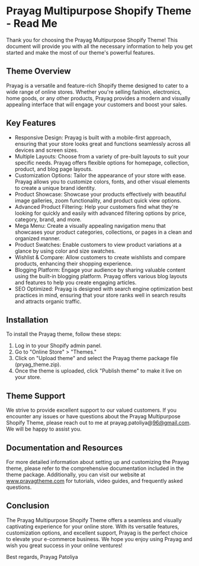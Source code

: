 # Prayag Multipurpose Shopify Theme - Read Me

Thank you for choosing the Prayag Multipurpose Shopify Theme! This document will provide you with all the necessary information to help you get started and make the most of our theme's powerful features.

## Theme Overview
Prayag is a versatile and feature-rich Shopify theme designed to cater to a wide range of online stores. Whether you're selling fashion, electronics, home goods, or any other products, Prayag provides a modern and visually appealing interface that will engage your customers and boost your sales.

## Key Features
- Responsive Design: Prayag is built with a mobile-first approach, ensuring that your store looks great and functions seamlessly across all devices and screen sizes.
- Multiple Layouts: Choose from a variety of pre-built layouts to suit your specific needs. Prayag offers flexible options for homepage, collection, product, and blog page layouts.
- Customization Options: Tailor the appearance of your store with ease. Prayag allows you to customize colors, fonts, and other visual elements to create a unique brand identity.
- Product Showcase: Showcase your products effectively with beautiful image galleries, zoom functionality, and product quick view options.
- Advanced Product Filtering: Help your customers find what they're looking for quickly and easily with advanced filtering options by price, category, brand, and more.
- Mega Menu: Create a visually appealing navigation menu that showcases your product categories, collections, or pages in a clean and organized manner.
- Product Swatches: Enable customers to view product variations at a glance by using color and size swatches.
- Wishlist & Compare: Allow customers to create wishlists and compare products, enhancing their shopping experience.
- Blogging Platform: Engage your audience by sharing valuable content using the built-in blogging platform. Prayag offers various blog layouts and features to help you create engaging articles.
- SEO Optimized: Prayag is designed with search engine optimization best practices in mind, ensuring that your store ranks well in search results and attracts organic traffic.

## Installation
To install the Prayag theme, follow these steps:

1. Log in to your Shopify admin panel.
2. Go to "Online Store" > "Themes."
3. Click on "Upload theme" and select the Prayag theme package file (pryag_theme.zip).
4. Once the theme is uploaded, click "Publish theme" to make it live on your store.

## Theme Support
We strive to provide excellent support to our valued customers. If you encounter any issues or have questions about the Prayag Multipurpose Shopify Theme, please reach out to me at prayag.patoliya@96@gmail.com. We will be happy to assist you.

## Documentation and Resources
For more detailed information about setting up and customizing the Prayag theme, please refer to the comprehensive documentation included in the theme package. Additionally, you can visit our website at www.prayagtheme.com for tutorials, video guides, and frequently asked questions.

## Conclusion
The Prayag Multipurpose Shopify Theme offers a seamless and visually captivating experience for your online store. With its versatile features, customization options, and excellent support, Prayag is the perfect choice to elevate your e-commerce business. We hope you enjoy using Prayag and wish you great success in your online ventures!

Best regards,
Prayag Patoliya
